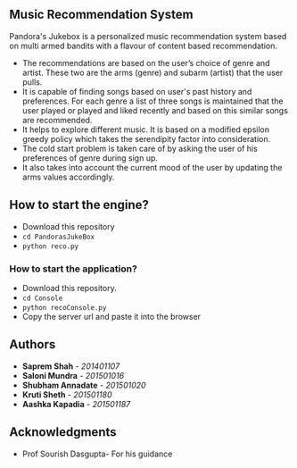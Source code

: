 ## Music Recommendation System 
Pandora's Jukebox is a personalized music recommendation system based on multi armed bandits with a flavour of content based recommendation. 

* The recommendations are based on the user’s choice of genre and artist. These two are the arms (genre) and subarm (artist) that the user pulls. 
* It is capable of finding songs based on user's past history and preferences. For each genre  a list of three songs is maintained that the user played or played and liked recently and based on this similar songs are recommended.
* It helps to explore different music. It is based on a modified epsilon greedy policy which takes the serendipity factor into consideration. 
* The cold start problem is taken care of by asking the user of his preferences of genre during sign up. 
* It also takes into account the current mood of the user by updating the arms values accordingly. 

## How to start the engine? 
* Download this repository
* ``` cd PandorasJukeBox ```
* ``` python reco.py ```
### How to start the application? ###

* Download this repository.
* ``` cd Console ```
* ``` python recoConsole.py ```
* Copy the server url and paste it into the browser


## Authors

* **Saprem Shah** - *201401107* 
* **Saloni Mundra** - *201501016* 
* **Shubham Annadate** - *201501020* 
* **Kruti Sheth** - *201501180*
* **Aashka Kapadia** - *201501187*

## Acknowledgments

* Prof Sourish Dasgupta- For his guidance
